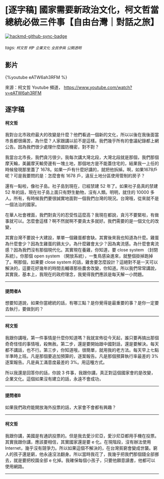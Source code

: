 # [逐字稿] 國家需要新政治文化，柯文哲當總統必做三件事【自由台灣｜對話之旅】

[![hackmd-github-sync-badge](https://hackmd.io/F-8zm2qEQTqCJeFZpdMfLg/badge)](https://hackmd.io/F-8zm2qEQTqCJeFZpdMfLg)



###### tags: `柯文哲` `柯P` `企業文化` `全民參與` `公開透明`

## 影片
{%youtube eATW6ah3RFM %}

來源：柯文哲 Youtube 頻道， https://www.youtube.com/watch?v=eATW6ah3RFM

## 逐字稿

#### 柯文哲 
我對台北市政府最大的改變是什麼？他們看過一個新的文化，所以以後在我後面當市長都很痛苦，為什麼？人家跟講以前不是這樣。我們幾乎所有的會議紀錄都上網公告。因為我們很少處理什麼國防機密，對不對？

我當台北市長，我們貪污很少。我每次講大灣北段，大灣北段就是那個，我們那個摩天輪，美麗摩天輸旁邊有一塊土地，那個地方是不能蓋住宅的，結果我一上任的時候發現那里蓋了 1678。如果一戶有什麼好講的，就把他拆掉。啊，如果1678戶呢？可是我要問的是：怎麼會有 1678 戶，違反土地分區使用管制的房子？

還有一點啦，像社子島。社子島到現在，已經禁建 52 年了。如果社子島真的禁建 52 年的話，現在社子島上面只有野生動物，沒有人類。明明，就住的 10000 多人。所有，有時候我們要很誠實地面對一個我們台灣的現況。台灣哦，從來就不是一個法治的國家。

在華人社會裡面，我們對貪污的忍受性這麼高？我現在都說，貪污不要緊啦，有做事就可以。怎麼會這樣？啊不然就啊不要貪太多就好。我們需要的是一個文化的改變，

其實台灣不要說十大建設，單單一個雞蛋都會缺。其實後來我也知道為什麼。雞蛋為什麼會少？因為生雞蛋的鷄太少。為什麼雞會太少？因為禽流感。為什麼會禽流感？因為我們沒有那個現代化。其實現在養雞，你知道，要 close system （封閉系統）。你那個 open system （開放系統），一隻鳥感染進來，就整個掛掉跑掉了。啊那個，如果要 close system 的話，雞舍要怎麼設計？這絕對不是一天可以解決的，這要花好幾年的時間去輔導那些農舍改變，你知道。所以我們常常講說，其實我，基本上，我現在的政府理念，我覺得我們應該是每天解一小問題。

---

#### 提問者A

想要知道說，如果你當總統的話，有哪三點？是你覺得是最重要的事？是你一定要去執行，要做到的？

---

#### 柯文哲 

我跟你講哦，第一件事情是什麼你知道嗎？我就宣佈從今天起，誰只要再搞出那個奇奇怪怪的事情哦，殺無赦。第二步，還是要開始跟中國對話，還是要解決。每天都不講話，也不行。第三步，你知道哦，很簡單，就用我的老方法。每天早上七點半準時上班。凡是那個要追加預算的，逐案報告。凡是那個預算執行率最差的 3% 逐案報告。凡是員工滿意度最差的 3%。用這種方式。
 
所以我還是回答你的話，你說 3 件事，我跟你講，真正對這個國家會的是改變，企業文化。這個如果沒有建立的話，永遠不會成功，

---

#### 提問者B

如果我們政府能開放海外投票的話，大家會不會都有興趣？

---

#### 柯文哲 

我跟你講，美國是有通訊投票的。但是我去愛沙尼亞，愛沙尼亞都用手機在投票。其實我跟你講，應該要相信，其實國家還是要 e 化。在現階段，沒有辦法使用 Internet，幾乎沒有競爭力。所以如果這個不解決的，在台灣貧窮會變成世襲。窮人的孩子還是窮，他永遠沒法翻身。所以當時我花了，我幾乎把我們那個錢全部挪去，就是要把校園全部 e 化掉。我確保每個小孩子，只要他願意讀書，他都可以使用網路。

---